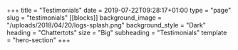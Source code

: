 +++
title = "Testimonials"
date = 2019-07-22T09:28:17+01:00
type = "page"
slug = "testimonials"
[[blocks]]
background_image = "/uploads/2018/04/20/logs-splash.png"
background_style = "Dark"
heading = "Chattertots"
size = "Big"
subheading = "Testimonials"
template = "hero-section"
+++
